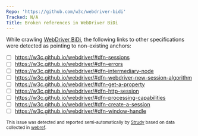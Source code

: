 ```yaml
---
Repo: 'https://github.com/w3c/webdriver-bidi'
Tracked: N/A
Title: Broken references in WebDriver BiDi
---
```


While crawling [WebDriver BiDi](https://w3c.github.io/webdriver-bidi/), the following links to other specifications were detected as pointing to non-existing anchors:
* [ ] https://w3c.github.io/webdriver/#dfn-sessions
* [ ] https://w3c.github.io/webdriver/#dfn-errors
* [ ] https://w3c.github.io/webdriver/#dfn-intermediary-node
* [ ] https://w3c.github.io/webdriver/#dfn-webdriver-new-session-algorithm
* [ ] https://w3c.github.io/webdriver/#dfn-get-a-property
* [ ] https://w3c.github.io/webdriver/#dfn-http-session
* [ ] https://w3c.github.io/webdriver/#dfn-processing-capabilities
* [ ] https://w3c.github.io/webdriver/#dfn-create-a-session
* [ ] https://w3c.github.io/webdriver/#dfn-window-handle

<sub>This issue was detected and reported semi-automatically by [Strudy](https://github.com/w3c/strudy/) based on data collected in [webref](https://github.com/w3c/webref/).</sub>
